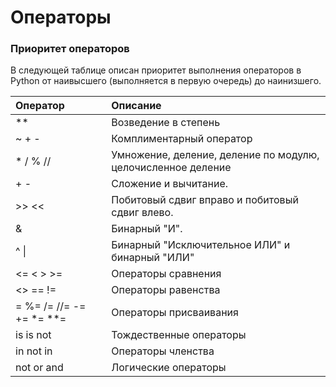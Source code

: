 # Операторы

### Приоритет операторов

В следующей таблице описан приоритет выполнения операторов в Python от наивысшего \(выполняется в первую очередь\) до наинизшего.

| Оператор | Описание |
| :--- | :--- |
| \*\* | Возведение в степень |
| ~ + - | Комплиментарный оператор |
| \* / % // | Умножение, деление, деление по модулю, целочисленное деление |
| + - | Сложение и вычитание. |
| &gt;&gt; &lt;&lt; | Побитовый сдвиг вправо и побитовый сдвиг влево. |
| & | Бинарный "И". |
| ^ \| | Бинарный "Исключительное ИЛИ" и бинарный "ИЛИ" |
| &lt;= &lt; &gt; &gt;= | Операторы сравнения |
| &lt;&gt; == != | Операторы равенства |
| = %= /= //= -= += \*= \*\*= | Операторы присваивания |
| is is not | Тождественные операторы |
| in not in | Операторы членства |
| not or and | Логические операторы |



